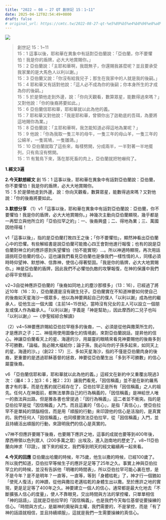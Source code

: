 ```yaml
---
title: "2022 – 08 – 27 QT 創世記 15：1~11"
date: 2025-04-12T02:54:49+0800
draft: false
# original_url: https://cmtc.tw/2022-08-27-qt-%e5%89%b5%e4%b8%96%e8%a8%98-15%ef%bc%9a111
---
```


![](/images/qt.jpg)
> 創世記 15：1\~11  
> 15：1 這事以後，耶和華在異象中有話對亞伯蘭說：「亞伯蘭，你不要懼怕！我是你的盾牌，必大大地賞賜你。」  
> 15：2 亞伯蘭說：「主耶和華啊，我既無子，你還賜我甚麼呢？並且要承受我家業的是大馬色人以利以謝。」  
> 15：3 亞伯蘭又說：「你沒有給我兒子；那生在我家中的人就是我的後嗣。」  
> 15：4 耶和華又有話對他說：「這人必不成為你的後嗣；你本身所生的才成為你的後嗣。」  
> 15：5 於是領他走到外邊，說：「你向天觀看，數算眾星，能數得過來嗎？」又對他說：「你的後裔將要如此。」  
> 15：6 亞伯蘭信耶和華，耶和華就以此為他的義。  
> 15：7 耶和華又對他說：「我是耶和華，曾領你出了迦勒底的吾珥，為要將這地賜你為業。」  
> 15：8 亞伯蘭說：「主耶和華啊，我怎能知道必得這地為業呢？」  
> 15：9 他說：「你為我取一隻三年的母牛，一隻三年的母山羊，一隻三年的公綿羊，一隻斑鳩，一隻雛鴿。」  
> 15：10 亞伯蘭就取了這些來，每樣劈開，分成兩半，一半對著一半地擺列，只有鳥沒有劈開。  
> 15：11 有鷙鳥下來，落在那死畜的肉上，亞伯蘭就把牠嚇飛了。

**1.經文3遍**

**2.今天默想經文**
創 15：1 這事以後，耶和華在異象中有話對亞伯蘭說：亞伯蘭，你不要懼怕！我是你的盾牌，必大大地賞賜你。  
15：5 於是領他走到外邊，說：你向天觀看，數算眾星，能數得過來嗎？又對他說：「你的後裔將要如此。

**3.默想分享**
（1）v1「這事以後，耶和華在異象中有話對亞伯蘭說：亞伯蘭，你不要懼怕！我是你的盾牌，必大大地賞賜你。」神幾次主動向亞伯蘭顯現，幾乎都是一再堅立與他所立的「亞伯拉罕之約」：一、後裔興盛；二、得地為業；三、萬國因他得福！

v1「這事以後」，指的是亞伯蘭打敗四王之後；「你不要懼怕」，顯然神看出亞伯蘭心中的恐懼。有些解經書是說亞伯蘭可能擔心四王會對他進行報復；也有的說是亞伯蘭對神立約的應許感到失望懼怕（怕不能實現）…。所以神適時顯現，再次用話語挑旺亞伯蘭的信心，這也讓我們看見亞伯蘭也是像我們一樣性情的人，同樣必須時時仰望神、默想神、信靠神，使信心得著堅固。「我是你的盾牌，必大大地賞賜你。」神是亞伯蘭的盾牌，因此我們不必懼怕仇敵的攻擊報復，在神的保護中我們必得平安穩妥。

v2\~3自從神應許亞伯蘭的「後裔如同地上的塵沙那樣多」（13：16），已經過了將近10年（16：3），亞伯蘭還是沒有親生兒子。亞伯蘭實在不知道神要如何使自己的後裔如天星海沙一樣眾多，他以為神要興起自己的僕人「以利以謝」成為他的繼承人，從他生出一個大國（主前14\~15世紀，當時沒有兒女的主人可以設立一個朋友或僕人作為繼承人。「以利以謝」字義是「神是幫助」，因此摩西的二兒子也叫「以利以謝」）—《參聖經綜合解讀》

（2）v4\~5神要應許賜給亞伯拉罕極多的後裔，一、必須是從他與撒萊所生的，才是應許之子；二、神擅用使用圖像化的情境劇，來對亞伯蘭說話，提昇他的信心。神讓亞伯蘭看天上的星、海邊的沙，用屬靈的眼睛來看見神要賜他的後裔多到不可勝數。「論福，我必賜大福給你；論子孫，我必叫你的子孫多起來，如同天上的星，海邊的沙。」（創22：17）三、多如天星海沙，指的不僅是亞伯蘭肉身的後裔，更重要的是透過耶穌基督的拯救，神要從亞伯蘭生出「多到不可勝數」的信心屬靈後裔。

v6 「亞伯蘭信耶和華，耶和華就以此為他的義。」這經文在新約中又重覆出現過3次：（羅4：3；加3：6；雅2：23）讓我們看見，「因信稱義」並不是在新約羅馬書才有的事，而是在舊約就已經存在了，亞伯拉罕正是所有「因信稱義」之人的祖先。任何人在神面前，都無法單靠自己的行為稱義的，「因信稱義」是神給世人唯一的救法與出路。但是雅各書也曾提過：「因行為稱義」，這二者並不衝突。指的是亞伯拉罕是從「因信稱義」入門，而且這裏的「信心」，是指「真信心」，使亞伯拉罕不是單純的頭腦相信，而是用「順服的行動」來印證他的信心是活潑的，是真實的。我們任何人「因信稱義」，也同樣要效法亞伯拉罕，從「因信稱義」入門，並且持續活出順服的行動，來證明我們的信心是真實的。

v7神不但應許要賜下後裔，也要賜下應許之地，這事的成就也要等到400年後，摩西帶領以色列眾人（200多萬之眾）出埃及，進入迦南地的歷史了。v8\~11亞伯蘭向神求「印證」，接下來的經文，我們等到明天的經文繼續再一起來看。

**4.今天的回應**
亞伯蘭出哈蘭的時候，年75歲，他生以撒的時候，已經100歲了。所以我們知道，亞伯拉罕等候生子的應許足足等了25年之久。事實上神與亞伯拉罕立約的時候，並沒有告訴他「明確的時間表」，所以亞伯拉罕可能心裏在想，是不是今年？是不是明年？一直等，一直等，等到「身體枯乾」了，神才行一個猶如「使死人復活」的神蹟，從他與撒拉老邁枯乾的身體生出以撒。至於應許之地的實現，更是足足等了400年之久。神要建立一個人的信心，通常都是最大化地去「不斷擴張人信心的度量」，使人不靠眼見，交出時間與方法的掌控權，只單單相信「神的話語」，這就是亞伯拉罕的「因信稱義」，也是我們今天每位基督徒要操練的信心。「時間與方式」，是屬神的奧秘與主權，我們需要的，不是掌控，而是「有了神的話語就相信，並且持續順服」，這就是我們一生需要操練的真信心。
